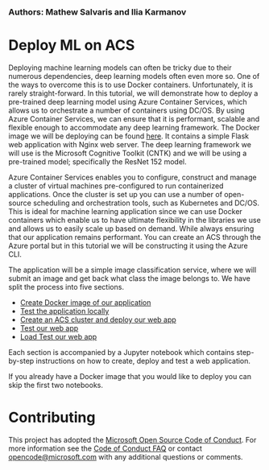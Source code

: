 ### Authors: Mathew Salvaris and Ilia Karmanov

# Deploy ML on ACS 
Deploying machine learning models can often be tricky due to their numerous dependencies, deep learning models often even more so. One of the ways to overcome this is to use Docker containers. Unfortunately, it is rarely straight-forward. In this tutorial, we will demonstrate how to deploy a pre-trained deep learning model using Azure Container Services, which allows us to orchestrate a number of containers using DC/OS. By using Azure Container Services, we can ensure that it is performant, scalable and flexible enough to accommodate any deep learning framework. 
The Docker image we will be deploying can be found [here](https://hub.docker.com/r/masalvar/cntkresnet/). It contains a simple Flask web application with Nginx web server. The deep learning framework we will use is the Microsoft Cognitive Toolkit (CNTK) and we will be using a pre-trained model; specifically the ResNet 152 model.

Azure Container Services enables you to configure, construct and manage a cluster of virtual machines pre-configured to run containerized applications. Once the cluster is set up you can use a number of open-source scheduling and orchestration tools, such as Kubernetes and DC/OS. This is ideal for machine learning application since we can use Docker containers which enable us to have ultimate flexibility in the libraries we use and allows us to easily scale up based on demand. While always ensuring that our application remains performant. You can create an ACS through the Azure portal but in this tutorial we will be constructing it using the Azure CLI.

The application will be a simple image classification service, where we will submit an image and get back what class the image belongs to. We have split the process into five sections.
* [Create Docker image of our application](00_BuildImage.ipynb)
* [Test the application locally](01_TestLocally.ipynb)
* [Create an ACS cluster and deploy our web app](02_DeployOnACS.ipynb)
* [Test our web app](03_TestWebApp.ipynb)
* [Load Test our web app](04_SpeedTestWebApp.ipynb)

Each section is accompanied by a Jupyter notebook which contains step-by-step instructions on how to create, deploy and test a web application.

If you already have a Docker image that you would like to deploy you can skip the first two notebooks.

# Contributing
This project has adopted the [Microsoft Open Source Code of Conduct](https://opensource.microsoft.com/codeofconduct/). For more information see the [Code of Conduct FAQ](https://opensource.microsoft.com/codeofconduct/faq/) or contact [opencode@microsoft.com](mailto:opencode@microsoft.com) with any additional questions or comments.

